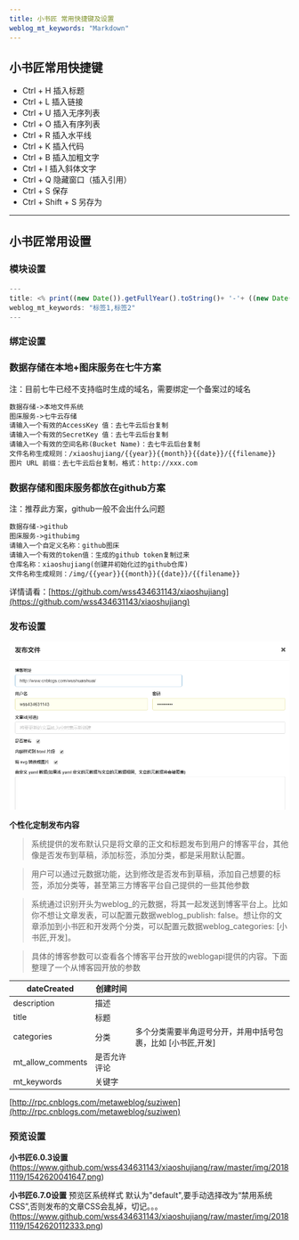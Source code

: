 ```yaml
---
title: 小书匠 常用快捷键及设置 
weblog_mt_keywords: "Markdown"
---
```

## 小书匠常用快捷键
- Ctrl + H 插入标题
- Ctrl + L 插入链接
- Ctrl + U 插入无序列表
- Ctrl + O 插入有序列表
- Ctrl + R 插入水平线
- Ctrl + K 插入代码
- Ctrl + B 插入加粗文字
- Ctrl + I 插入斜体文字
- Ctrl + Q 隐藏窗口（插入引用）
- Ctrl + S 保存
- Ctrl + Shift + S 另存为
----------
## 小书匠常用设置

### 模块设置

``` javascript
---
title: <% print((new Date()).getFullYear().toString()+ '-'+ ((new Date()).getMonth() + 1).toString() + '-'+ (new Date()).getDate().toString()); %>未命名文件 
weblog_mt_keywords: "标签1,标签2"
---
```
### 绑定设置

### 数据存储在本地+图床服务在七牛方案
注：目前七牛已经不支持临时生成的域名，需要绑定一个备案过的域名
```html
数据存储->本地文件系统
图床服务->七牛云存储
请输入一个有效的AccessKey 值：去七牛云后台复制
请输入一个有效的SecretKey 值：去七牛云后台复制
请输入一个有效的空间名称(Bucket Name)：去七牛云后台复制
文件名称生成规则：/xiaoshujiang/{{year}}{{month}}{{date}}/{{filename}}
图片 URL 前缀：去七牛云后台复制，格式：http://xxx.com
```

### 数据存储和图床服务都放在github方案
注：推荐此方案，github一般不会出什么问题
```html
数据存储->github
图床服务->githubimg
请输入一个自定义名称：github图床
请输入一个有效的token值：生成的github token复制过来
仓库名称：xiaoshujiang(创建并初始化过的github仓库)
文件名称生成规则：/img/{{year}}{{month}}{{date}}/{{filename}}
```

详情请看：[https://github.com/wss434631143/xiaoshujiang](https://github.com/wss434631143/xiaoshujiang)

### 发布设置
![](https://www.github.com/wss434631143/xiaoshujiang/raw/master/img/20181118/1542533974206.png)

**个性化定制发布内容**

> 系统提供的发布默认只是将文章的正文和标题发布到用户的博客平台，其他像是否发布到草稿，添加标签，添加分类，都是采用默认配置。

> 用户可以通过元数据功能，达到修改是否发布到草稿，添加自己想要的标签，添加分类等，甚至第三方博客平台自己提供的一些其他参数

> 系统通过识别开头为weblog_的元数据，将其一起发送到博客平台上。比如你不想让文章发表，可以配置元数据weblog_publish: false。想让你的文章添加到小书匠和开发两个分类，可以配置元数据weblog_categories: [小书匠,开发]。

> 具体的博客参数可以查看各个博客平台开放的weblogapi提供的内容。下面整理了一个从博客园开放的参数

| dateCreated | 创建时间 |   |
| --- | --- | --- |
| description | 描述 |   |
| title | 标题 |   |
| categories | 分类 | 多个分类需要半角逗号分开，并用中括号包裹，比如 [小书匠,开发] |
| mt_allow_comments | 是否允许评论 |   |
| mt_keywords | 关键字 |   |

[http://rpc.cnblogs.com/metaweblog/suziwen](http://rpc.cnblogs.com/metaweblog/suziwen)
### 预览设置

**小书匠6.0.3设置**
(https://www.github.com/wss434631143/xiaoshujiang/raw/master/img/20181119/1542620041647.png)

**小书匠6.7.0设置**
预览区系统样式 默认为"default",要手动选择改为“禁用系统CSS”,否则发布的文章CSS会乱掉，切记。。。
(https://www.github.com/wss434631143/xiaoshujiang/raw/master/img/20181119/1542620112333.png)